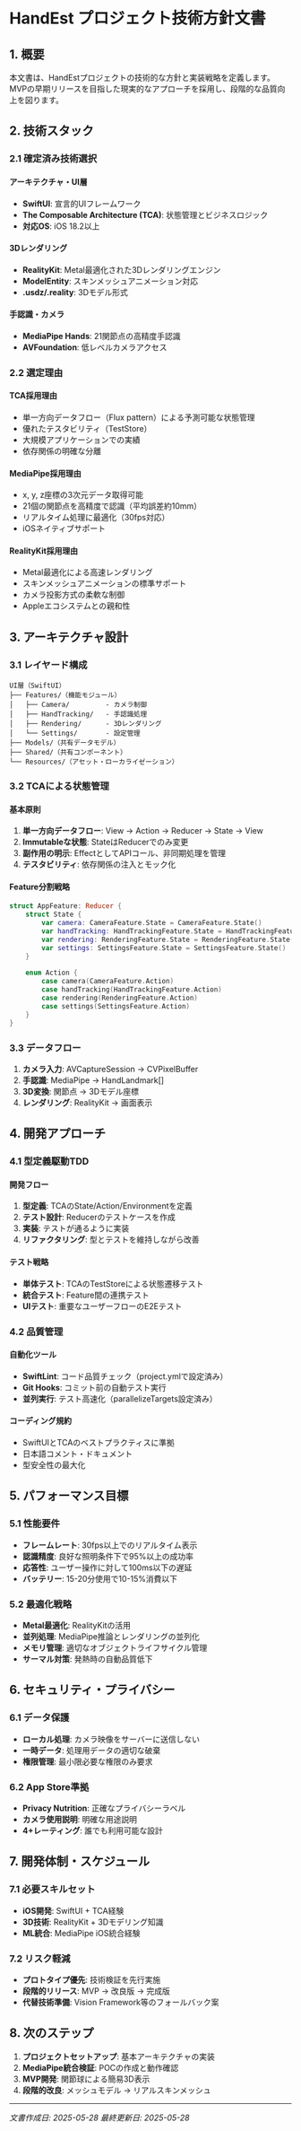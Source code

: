 # HandEst プロジェクト技術方針文書

## 1. 概要

本文書は、HandEstプロジェクトの技術的な方針と実装戦略を定義します。MVPの早期リリースを目指した現実的なアプローチを採用し、段階的な品質向上を図ります。

## 2. 技術スタック

### 2.1 確定済み技術選択

#### アーキテクチャ・UI層
- **SwiftUI**: 宣言的UIフレームワーク
- **The Composable Architecture (TCA)**: 状態管理とビジネスロジック
- **対応OS**: iOS 18.2以上

#### 3Dレンダリング
- **RealityKit**: Metal最適化された3Dレンダリングエンジン
- **ModelEntity**: スキンメッシュアニメーション対応
- **.usdz/.reality**: 3Dモデル形式

#### 手認識・カメラ
- **MediaPipe Hands**: 21関節点の高精度手認識
- **AVFoundation**: 低レベルカメラアクセス

### 2.2 選定理由

#### TCA採用理由
- 単一方向データフロー（Flux pattern）による予測可能な状態管理
- 優れたテスタビリティ（TestStore）
- 大規模アプリケーションでの実績
- 依存関係の明確な分離

#### MediaPipe採用理由
- x, y, z座標の3次元データ取得可能
- 21個の関節点を高精度で認識（平均誤差約10mm）
- リアルタイム処理に最適化（30fps対応）
- iOSネイティブサポート

#### RealityKit採用理由
- Metal最適化による高速レンダリング
- スキンメッシュアニメーションの標準サポート
- カメラ投影方式の柔軟な制御
- Appleエコシステムとの親和性

## 3. アーキテクチャ設計

### 3.1 レイヤード構成

```
UI層（SwiftUI）
├── Features/（機能モジュール）
│   ├── Camera/         - カメラ制御
│   ├── HandTracking/   - 手認識処理
│   ├── Rendering/      - 3Dレンダリング
│   └── Settings/       - 設定管理
├── Models/（共有データモデル）
├── Shared/（共有コンポーネント）
└── Resources/（アセット・ローカライゼーション）
```

### 3.2 TCAによる状態管理

#### 基本原則
1. **単一方向データフロー**: View → Action → Reducer → State → View
2. **Immutableな状態**: StateはReducerでのみ変更
3. **副作用の明示**: EffectとしてAPIコール、非同期処理を管理
4. **テスタビリティ**: 依存関係の注入とモック化

#### Feature分割戦略
```swift
struct AppFeature: Reducer {
    struct State {
        var camera: CameraFeature.State = CameraFeature.State()
        var handTracking: HandTrackingFeature.State = HandTrackingFeature.State()
        var rendering: RenderingFeature.State = RenderingFeature.State()
        var settings: SettingsFeature.State = SettingsFeature.State()
    }
    
    enum Action {
        case camera(CameraFeature.Action)
        case handTracking(HandTrackingFeature.Action)
        case rendering(RenderingFeature.Action)
        case settings(SettingsFeature.Action)
    }
}
```

### 3.3 データフロー

1. **カメラ入力**: AVCaptureSession → CVPixelBuffer
2. **手認識**: MediaPipe → HandLandmark[]
3. **3D変換**: 関節点 → 3Dモデル座標
4. **レンダリング**: RealityKit → 画面表示

## 4. 開発アプローチ

### 4.1 型定義駆動TDD

#### 開発フロー
1. **型定義**: TCAのState/Action/Environmentを定義
2. **テスト設計**: Reducerのテストケースを作成
3. **実装**: テストが通るように実装
4. **リファクタリング**: 型とテストを維持しながら改善

#### テスト戦略
- **単体テスト**: TCAのTestStoreによる状態遷移テスト
- **統合テスト**: Feature間の連携テスト
- **UIテスト**: 重要なユーザーフローのE2Eテスト

### 4.2 品質管理

#### 自動化ツール
- **SwiftLint**: コード品質チェック（project.ymlで設定済み）
- **Git Hooks**: コミット前の自動テスト実行
- **並列実行**: テスト高速化（parallelizeTargets設定済み）

#### コーディング規約
- SwiftUIとTCAのベストプラクティスに準拠
- 日本語コメント・ドキュメント
- 型安全性の最大化

## 5. パフォーマンス目標

### 5.1 性能要件
- **フレームレート**: 30fps以上でのリアルタイム表示
- **認識精度**: 良好な照明条件下で95%以上の成功率
- **応答性**: ユーザー操作に対して100ms以下の遅延
- **バッテリー**: 15-20分使用で10-15%消費以下

### 5.2 最適化戦略
- **Metal最適化**: RealityKitの活用
- **並列処理**: MediaPipe推論とレンダリングの並列化
- **メモリ管理**: 適切なオブジェクトライフサイクル管理
- **サーマル対策**: 発熱時の自動品質低下

## 6. セキュリティ・プライバシー

### 6.1 データ保護
- **ローカル処理**: カメラ映像をサーバーに送信しない
- **一時データ**: 処理用データの適切な破棄
- **権限管理**: 最小限必要な権限のみ要求

### 6.2 App Store準拠
- **Privacy Nutrition**: 正確なプライバシーラベル
- **カメラ使用説明**: 明確な用途説明
- **4+レーティング**: 誰でも利用可能な設計

## 7. 開発体制・スケジュール

### 7.1 必要スキルセット
- **iOS開発**: SwiftUI + TCA経験
- **3D技術**: RealityKit + 3Dモデリング知識
- **ML統合**: MediaPipe iOS統合経験

### 7.2 リスク軽減
- **プロトタイプ優先**: 技術検証を先行実施
- **段階的リリース**: MVP → 改良版 → 完成版
- **代替技術準備**: Vision Framework等のフォールバック案

## 8. 次のステップ

1. **プロジェクトセットアップ**: 基本アーキテクチャの実装
2. **MediaPipe統合検証**: POCの作成と動作確認
3. **MVP開発**: 関節球による簡易3D表示
4. **段階的改良**: メッシュモデル → リアルスキンメッシュ

---

*文書作成日: 2025-05-28*
*最終更新日: 2025-05-28*
